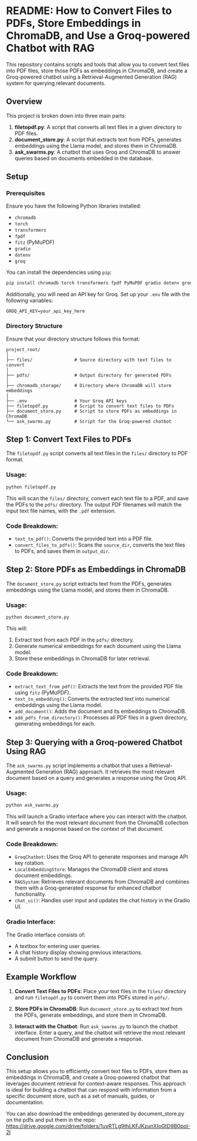 # README: How to Convert Files to PDFs, Store Embeddings in ChromaDB, and Use a Groq-powered Chatbot with RAG

This repository contains scripts and tools that allow you to convert text files into PDF files, store those PDFs as embeddings in ChromaDB, and create a Groq-powered chatbot using a Retrieval-Augmented Generation (RAG) system for querying relevant documents.

## Overview

This project is broken down into three main parts:

1. **filetopdf.py**: A script that converts all text files in a given directory to PDF files.
2. **document_store.py**: A script that extracts text from PDFs, generates embeddings using the Llama model, and stores them in ChromaDB.
3. **ask_swarms.py**: A chatbot that uses Groq and ChromaDB to answer queries based on documents embedded in the database.

## Setup

### Prerequisites

Ensure you have the following Python libraries installed:

- `chromadb`
- `torch`
- `transformers`
- `fpdf`
- `fitz` (PyMuPDF)
- `gradio`
- `dotenv`
- `groq`

You can install the dependencies using `pip`:

```bash
pip install chromadb torch transformers fpdf PyMuPDF gradio dotenv groq
```

Additionally, you will need an API key for Groq. Set up your `.env` file with the following variables:

```dotenv
GROQ_API_KEY=your_api_key_here
```

### Directory Structure

Ensure that your directory structure follows this format:

```
project_root/
│
├── files/                # Source directory with text files to convert
│
├── pdfs/                 # Output directory for generated PDFs
│
├── chromadb_storage/     # Directory where ChromaDB will store embeddings
│
├── .env                  # Your Groq API keys
├── filetopdf.py          # Script to convert text files to PDFs
├── document_store.py     # Script to store PDFs as embeddings in ChromaDB
└── ask_swarms.py         # Script for the Groq-powered chatbot
```

## Step 1: Convert Text Files to PDFs

The `filetopdf.py` script converts all text files in the `files/` directory to PDF format.

### Usage:

```bash
python filetopdf.py
```

This will scan the `files/` directory, convert each text file to a PDF, and save the PDFs to the `pdfs/` directory. The output PDF filenames will match the input text file names, with the `.pdf` extension.

### Code Breakdown:

- `text_to_pdf()`: Converts the provided text into a PDF file.
- `convert_files_to_pdfs()`: Scans the `source_dir`, converts the text files to PDFs, and saves them in `output_dir`.

## Step 2: Store PDFs as Embeddings in ChromaDB

The `document_store.py` script extracts text from the PDFs, generates embeddings using the Llama model, and stores them in ChromaDB.

### Usage:

```bash
python document_store.py
```

This will:

1. Extract text from each PDF in the `pdfs/` directory.
2. Generate numerical embeddings for each document using the Llama model.
3. Store these embeddings in ChromaDB for later retrieval.

### Code Breakdown:

- `extract_text_from_pdf()`: Extracts the text from the provided PDF file using `fitz` (PyMuPDF).
- `text_to_embedding()`: Converts the extracted text into numerical embeddings using the Llama model.
- `add_document()`: Adds the document and its embeddings to ChromaDB.
- `add_pdfs_from_directory()`: Processes all PDF files in a given directory, generating embeddings for each.

## Step 3: Querying with a Groq-powered Chatbot Using RAG

The `ask_swarms.py` script implements a chatbot that uses a Retrieval-Augmented Generation (RAG) approach. It retrieves the most relevant document based on a query and generates a response using the Groq API.

### Usage:

```bash
python ask_swarms.py
```

This will launch a Gradio interface where you can interact with the chatbot. It will search for the most relevant document from the ChromaDB collection and generate a response based on the context of that document.

### Code Breakdown:

- `GroqChatbot`: Uses the Groq API to generate responses and manage API key rotation.
- `LocalEmbeddingStore`: Manages the ChromaDB client and stores document embeddings.
- `RAGSystem`: Retrieves relevant documents from ChromaDB and combines them with a Groq-generated response for enhanced chatbot functionality.
- `chat_ui()`: Handles user input and updates the chat history in the Gradio UI.

### Gradio Interface:

The Gradio interface consists of:

- A textbox for entering user queries.
- A chat history display showing previous interactions.
- A submit button to send the query.

## Example Workflow

1. **Convert Text Files to PDFs**: Place your text files in the `files/` directory and run `filetopdf.py` to convert them into PDFs stored in `pdfs/`.
   
2. **Store PDFs in ChromaDB**: Run `document_store.py` to extract text from the PDFs, generate embeddings, and store them in ChromaDB.

3. **Interact with the Chatbot**: Run `ask_swarms.py` to launch the chatbot interface. Enter a query, and the chatbot will retrieve the most relevant document from ChromaDB and generate a response.

## Conclusion

This setup allows you to efficiently convert text files to PDFs, store them as embeddings in ChromaDB, and create a Groq-powered chatbot that leverages document retrieval for context-aware responses. This approach is ideal for building a chatbot that can respond with information from a specific document store, such as a set of manuals, guides, or documentation.

You can also download the embeddings generated by document_store.py on the pdfs and put them in the repo: https://drive.google.com/drive/folders/1uyRTLg9thLKFJKzunXIoGtD9B0poI-2l
